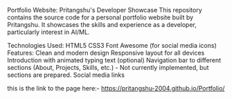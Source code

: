 Portfolio Website: Pritangshu's Developer Showcase
This repository contains the source code for a personal portfolio website built by Pritangshu. It showcases the skills and experience as a developer, particularly interest in AI/ML.

Technologies Used:
HTML5
CSS3
Font Awesome (for social media icons)
Features:
Clean and modern design
Responsive layout for all devices
Introduction with animated typing text (optional)
Navigation bar to different sections (About, Projects, Skills, etc.) - Not currently implemented, but sections are prepared.
Social media links

this is the link to the page here:- https://pritangshu-2004.github.io/Portfolio/
